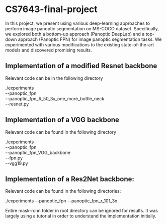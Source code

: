 # CS7643-final-project



In this project, we present using various deep-learning approaches to perform image panoptic segmentation on MS-COCO dataset. Specifically, we explored both a bottom-up approach (Panoptic DeepLab) and a top-down approach (Panoptic FPN) for image panoptic segmentation tasks. We experimented with various modifications to the existing state-of-the-art models and discovered promising results. 

## Implementation of a modified Resnet backbone 

Relevant code can be in the following directory  

  ./experiments  
  --panoptic_fpn    
    --panoptic_fpn_R_50_3x_one_more_bottle_neck  
      --resnet.py
    
## Implementation of a VGG backbone 

Relevant code can be found in the following directory  

  ./experiments  
  --panoptic_fpn  
    --panoptic_fpn_VGG_backbone  
      --fpn.py  
      --vgg19.py

## Implementation of a Res2Net backbone:

Relevant code can be found in the following directories:

  ./experiments
  --panoptic_fpn
    --panoptic_fpn_r_101_3x

Entire mask-rcnn folder in root directory can be ignored for results.
It was largely using a tutorial in order to understand the implementation initially.
